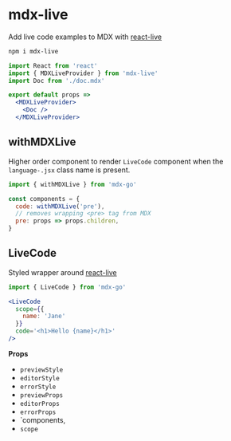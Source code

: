 
# mdx-live

Add live code examples to MDX with [react-live][]

```sh
npm i mdx-live
```

```jsx
import React from 'react'
import { MDXLiveProvider } from 'mdx-live'
import Doc from './doc.mdx'

export default props =>
  <MDXLiveProvider>
    <Doc />
  </MDXLiveProvider>
```

## withMDXLive

Higher order component to render `LiveCode` component when the `language-.jsx` class name is present.

```js
import { withMDXLive } from 'mdx-go'

const components = {
  code: withMDXLive('pre'),
  // removes wrapping <pre> tag from MDX
  pre: props => props.children,
}
```

## LiveCode

Styled wrapper around [react-live][]

```js
import { LiveCode } from 'mdx-go'
```

```jsx
<LiveCode
  scope={{
    name: 'Jane'
  }}
  code='<h1>Hello {name}</h1>'
/>
```

**Props**

- `previewStyle`
- `editorStyle`
- `errorStyle`
- `previewProps`
- `editorProps`
- `errorProps`
- `components,
- `scope`

[react-live]: https://github.com/FormidableLabs/react-live
